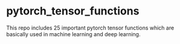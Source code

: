 # pytorch_tensor_functions
This repo includes 25 important pytorch tensor functions which are basically used in machine learning and deep learning.
